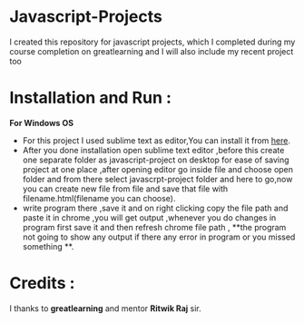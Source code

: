 # Javascript-Projects
I created this repository for javascript projects, which I completed during my course completion on greatlearning and I will also include my recent project too 


# Installation and Run :
**For Windows OS**
  * For this project I used sublime text as editor,You can install it from [here](https://filehippo.com/download_sublime_text/).
  * After you done installation open sublime text editor ,before this create one separate folder as javascript-project on desktop for ease of saving project at one place ,after       opening editor go inside file and choose open folder and from there select javascrpt-project folder and here to go,now you can create new file from file and save that file         with filename.html(filename you can choose).
  *  write program there ,save it  and on right clicking copy the file path and paste it in chrome ,you will get output ,whenever you do changes in program first save it and then      refresh chrome file path , **the program not going to show any output if there any error in program or you missed something **.
  
  # Credits :
   I thanks to **greatlearning** and mentor **Ritwik Raj** sir.
   
   

     
